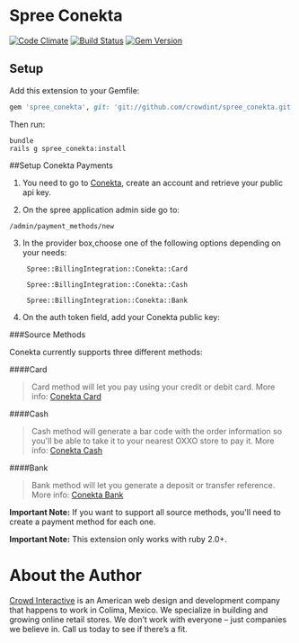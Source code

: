 # Spree Conekta
[![Code Climate](https://codeclimate.com/github/crowdint/spree_conekta.png)](https://codeclimate.com/github/crowdint/spree_conekta)
[![Build Status](https://travis-ci.org/crowdint/spree_conekta.png?branch=conekta-apiv2)](https://travis-ci.org/crowdint/spree_conekta)
[![Gem Version](https://badge.fury.io/rb/spree_conekta.png)](http://badge.fury.io/rb/spree_conekta)

Setup
-----

Add this extension to your Gemfile:

```ruby
gem 'spree_conekta', git: 'git://github.com/crowdint/spree_conekta.git'
```

Then run:

```
bundle
rails g spree_conekta:install
```

##Setup Conekta Payments

1. You need to go to [Conekta](https://www.conekta.io/), create an account and retrieve your public api key.

2. On the spree application admin side go to:
```
/admin/payment_methods/new
```

3. In the provider box,choose one of the following options depending on your needs:

        Spree::BillingIntegration::Conekta::Card

        Spree::BillingIntegration::Conekta::Cash

        Spree::BillingIntegration::Conekta::Bank

4. On the auth token field, add your Conekta public key:

###Source Methods

Conekta currently supports three different methods:

####Card
>Card method will let you pay using your credit or debit card. More info: [Conekta Card](https://www.conekta.io/docs/crear_cargo#tarjetas)

####Cash
>Cash method will generate a bar code with the order information so you'll be able to take it to your nearest OXXO store to pay it. More info: [Conekta Cash](https://www.conekta.io/docs/crear_cargo#oxxo)

####Bank
>Bank method will let you generate a deposit or transfer reference. More info: [Conekta Bank](https://www.conekta.io/docs/crear_cargo#bancos)


**Important Note:** If you want to support all source methods, you'll need to create a payment method for each one.

**Important Note:** This extension only works with ruby 2.0+.

# About the Author

[Crowd Interactive](http://www.crowdint.com) is an American web design and development company that happens to work in Colima, Mexico.
We specialize in building and growing online retail stores. We don’t work with everyone – just companies we believe in. Call us today to see if there’s a fit.
